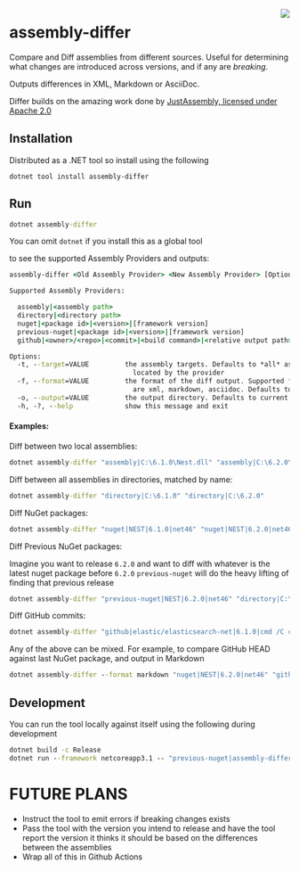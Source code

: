 <p>
<img align="right" src="nuget-icon.png">  

# assembly-differ
</p>

Compare and Diff assemblies from different sources.
Useful for determining what changes are introduced across versions, and if any are _breaking_.

Outputs differences in XML, Markdown or AsciiDoc. 

Differ builds on the amazing work done by [JustAssembly, licensed under Apache 2.0](https://github.com/telerik/JustAssembly)

## Installation


Distributed as a .NET tool so install using the following

```
dotnet tool install assembly-differ
```

## Run 

```bat
dotnet assembly-differ
```

You can omit `dotnet` if you install this as a global tool


to see the supported Assembly Providers and outputs:

```bat
assembly-differ <Old Assembly Provider> <New Assembly Provider> [Options]

Supported Assembly Providers:

  assembly|<assembly path>
  directory|<directory path>
  nuget|<package id>|<version>|[framework version]
  previous-nuget|<package id>|<version>|[framework version]
  github|<owner>/<repo>|<commit>|<build command>|<relative output path>

Options:
  -t, --target=VALUE         the assembly targets. Defaults to *all* assemblies
                               located by the provider
  -f, --format=VALUE         the format of the diff output. Supported formats
                               are xml, markdown, asciidoc. Defaults to xml
  -o, --output=VALUE         the output directory. Defaults to current directory
  -h, -?, --help             show this message and exit
```

#### Examples:

Diff between two local assemblies:

```bat
dotnet assembly-differ "assembly|C:\6.1.0\Nest.dll" "assembly|C:\6.2.0\Nest.dll"
```

Diff between all assemblies in directories, matched by name:

```bat
dotnet assembly-differ "directory|C:\6.1.0" "directory|C:\6.2.0"
```

Diff NuGet packages:

```bat
dotnet assembly-differ "nuget|NEST|6.1.0|net46" "nuget|NEST|6.2.0|net46"
```

Diff Previous NuGet packages:

Imagine you want to release `6.2.0` and want to diff with whatever is the latest nuget package before `6.2.0`
`previous-nuget` will do the heavy lifting of finding that previous release

```bat
dotnet assembly-differ "previous-nuget|NEST|6.2.0|net46" "directory|C:\6.2.0" 
```

Diff GitHub commits:

```bat
dotnet assembly-differ "github|elastic/elasticsearch-net|6.1.0|cmd /C call build.bat skiptests skipdocs|build\output\Nest\net46" "github|elastic/elasticsearch-net|6.2.0|cmd /C call build.bat skiptests skipdocs|build\output\Nest\net46"
```

Any of the above can be mixed. For example, to compare GitHub HEAD against last NuGet package, and output in Markdown

```bat
dotnet assembly-differ --format markdown "nuget|NEST|6.2.0|net46" "github|elastic/elasticsearch-net|HEAD|cmd /C call build.bat skiptests skipdocs|build\output\Nest\net46"
```

## Development

You can run the tool locally against itself using the following during development

```bat
dotnet build -c Release
dotnet run --framework netcoreapp3.1 -- "previous-nuget|assembly-differ|0.9.1|netcoreapp3.1" "directory|bin/Release/netcoreapp3.1" --target=assembly-differ
```

# FUTURE PLANS

* Instruct the tool to emit errors if breaking changes exists
* Pass the tool with the version you intend to release and have the tool report the version it thinks it should be based on the differences between the assemblies
* Wrap all of this in Github Actions


